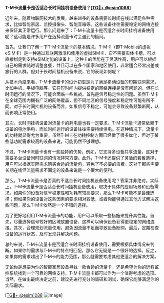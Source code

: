 **T-M卡流量卡是否适合长时间挂机设备使用？[[TG💪+ @esim1088](https://t.me/s/esim1088)]**

近年来，随着物联网技术的发展，越来越多的设备需要长时间在线以满足各种需求，比如智能家居、监控摄像头、智能音箱等。这些设备往往需要稳定的网络连接来保证其正常运行。那么问题来了：T-M卡流量卡是否适合长时间挂机设备使用呢？这可能是许多用户在选择流量卡时会遇到的疑问。

首先，让我们了解一下T-M卡流量卡的基本情况。T-M卡（即T-Mobile的虚拟eSIM卡）是一种通过互联网激活和使用的虚拟SIM卡，它不需要实体卡槽，可以直接绑定到支持eSIM功能的设备上。这种卡的优势在于灵活性高，用户可以根据自己的需求随时调整套餐，并且可以在多个国家和地区使用，非常适合经常出差或旅行的人群。但对于长时间挂机设备来说，它的表现如何呢？

从技术角度来看，T-M卡流量卡的设计初衷是为了满足移动设备的短期联网需求，比如手机、平板电脑等。它在短时间内提供稳定的网络连接是没有问题的，但在长时间运行的情况下，可能会面临一些挑战。首先是信号稳定性的问题。虽然T-M卡在全球范围内拥有广泛的网络覆盖，但不同地区的信号强度和稳定性可能有所不同。对于长时间挂机的设备而言，如果信号不稳定，可能会导致设备频繁断网，从而影响正常使用。

其次，长时间挂机设备对流量卡的耗电量也有一定要求。T-M卡流量卡通常依赖于设备的电池供电，而长时间运行的设备往往需要持续供电。在这种情况下，流量卡的功耗就显得尤为重要。虽然T-M卡在功耗控制方面已经做了很多优化，但对于某些低功耗需求较高的设备来说，可能仍然不够理想。

不过，T-M卡流量卡也有一些独特的优势。例如，它支持多设备共享流量，这对于需要多台设备同时联网的情况非常方便。此外，T-M卡还提供了灵活的套餐选择，用户可以根据实际需求购买合适的流量包，避免了不必要的浪费。这对于那些需要长期在线但流量需求不固定的设备来说是一个很大的便利。

那么，T-M卡流量卡是否真的不适合长时间挂机设备使用呢？答案并非绝对。实际上，T-M卡流量卡是否适合长时间挂机设备使用，取决于具体的应用场景和设备需求。如果你的设备对信号稳定性和功耗有较高要求，那么T-M卡可能不是最佳选择；但如果你的设备对这些因素的要求相对较低，或者你能够通过其他方式解决这些问题，那么T-M卡依然是一个不错的选择。

为了更好地利用T-M卡流量卡的功能，用户可以采取一些措施来提升其性能。首先，尽量选择信号较好的区域放置设备，这样可以确保设备获得更稳定的网络连接。其次，合理规划流量使用，避免因流量不足而导致设备断网。最后，定期检查设备的运行状态，及时发现并解决问题。

总的来说，T-M卡流量卡是否适合长时间挂机设备使用，需要根据具体情况来判断。如果你的需求与T-M卡的特点相匹配，那么它无疑是一个很好的选择。反之，如果你的需求超出了T-M卡的能力范围，那么就需要考虑其他更适合的解决方案。

无论你是想要为你的智能家居设备寻找一款合适的流量卡，还是希望为你的远程监控系统找到一个可靠的网络支持，T-M卡流量卡都可以作为一个值得考虑的选项。当然，在做出最终决定之前，建议先进行充分的调研和测试，确保它能够满足你的实际需求。

[[TG💪+ @esim1088](https://t.me/s/esim1088) ![Image](https://i.postimg.cc/4NQfJmqS/Snipaste-2025-05-13-00-14-12.png)]